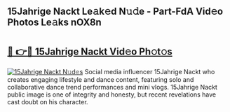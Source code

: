 ## 15Jahrige Nackt Le𝚊k𝚎d N𝚞𝚍e - Part-FdA Vid𝚎o Photos Le𝚊ks nOX8n

# <h2><a href="http://fb1ks4k.evod.top/?m=15Jahrige+Nackt">🔗 👉🔴 15Jahrige Nackt Vid𝚎o Ph𝚘t𝚘s</a></h2>

[![15Jahrige Nackt N𝚞d𝚎s](https://i.imgur.com/8V9OHl7.gif)](http://fb1ks4k.evod.top/?m=15Jahrige+Nackt)
Social media influencer 15Jahrige Nackt who creates engaging lifestyle and dance content, featuring solo and collaborative dance trend performances and mini vlogs. 15Jahrige Nackt public image is one of integrity and honesty, but recent revelations have cast doubt on his character. 
